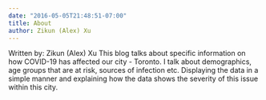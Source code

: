 ```yaml
---
date: "2016-05-05T21:48:51-07:00"
title: About
author: Zikun (Alex) Xu
---
```


Written by: Zikun (Alex) Xu
This blog talks about specific information on how COVID-19 has affected our city - Toronto. I talk about demographics, age groups that are at risk, sources of infection etc. Displaying the data in a simple manner and explaining how the data shows the severity of this issue within this city. 
